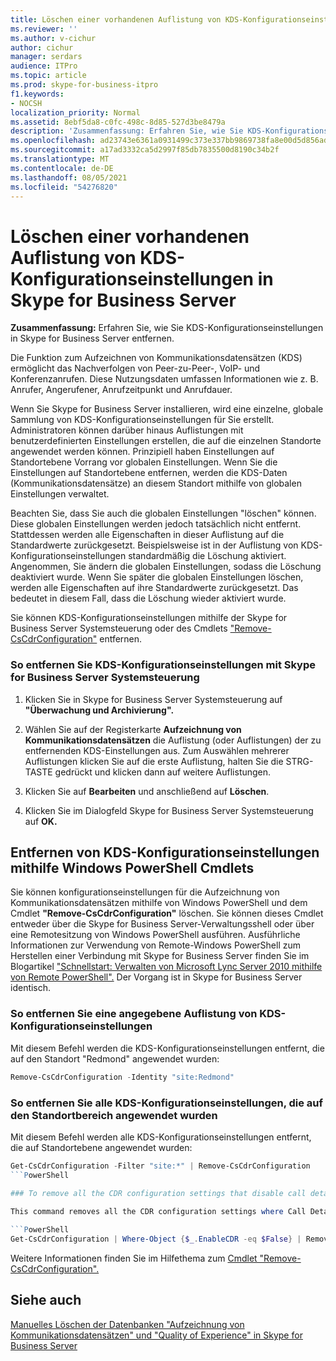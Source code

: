 ```yaml
---
title: Löschen einer vorhandenen Auflistung von KDS-Konfigurationseinstellungen in Skype for Business Server
ms.reviewer: ''
ms.author: v-cichur
author: cichur
manager: serdars
audience: ITPro
ms.topic: article
ms.prod: skype-for-business-itpro
f1.keywords:
- NOCSH
localization_priority: Normal
ms.assetid: 8ebf5da8-c0fc-498c-8d85-527d3be8479a
description: 'Zusammenfassung: Erfahren Sie, wie Sie KDS-Konfigurationseinstellungen in Skype for Business Server entfernen.'
ms.openlocfilehash: ad23743e6361a0931499c373e337bb9869738fa8e00d5d856ad272e96798655b
ms.sourcegitcommit: a17ad3332ca5d2997f85db7835500d8190c34b2f
ms.translationtype: MT
ms.contentlocale: de-DE
ms.lasthandoff: 08/05/2021
ms.locfileid: "54276820"
---
```

# <a name="delete-an-existing-collection-of-cdr-configuration-settings-in-skype-for-business-server"></a>Löschen einer vorhandenen Auflistung von KDS-Konfigurationseinstellungen in Skype for Business Server
 
**Zusammenfassung:** Erfahren Sie, wie Sie KDS-Konfigurationseinstellungen in Skype for Business Server entfernen.
  
Die Funktion zum Aufzeichnen von Kommunikationsdatensätzen (KDS) ermöglicht das Nachverfolgen von Peer-zu-Peer-, VoIP- und Konferenzanrufen. Diese Nutzungsdaten umfassen Informationen wie z. B. Anrufer, Angerufener, Anrufzeitpunkt und Anrufdauer.
  
Wenn Sie Skype for Business Server installieren, wird eine einzelne, globale Sammlung von KDS-Konfigurationseinstellungen für Sie erstellt. Administratoren können darüber hinaus Auflistungen mit benutzerdefinierten Einstellungen erstellen, die auf die einzelnen Standorte angewendet werden können. Prinzipiell haben Einstellungen auf Standortebene Vorrang vor globalen Einstellungen. Wenn Sie die Einstellungen auf Standortebene entfernen, werden die KDS-Daten (Kommunikationsdatensätze) an diesem Standort mithilfe von globalen Einstellungen verwaltet.
  
Beachten Sie, dass Sie auch die globalen Einstellungen "löschen" können. Diese globalen Einstellungen werden jedoch tatsächlich nicht entfernt. Stattdessen werden alle Eigenschaften in dieser Auflistung auf die Standardwerte zurückgesetzt. Beispielsweise ist in der Auflistung von KDS-Konfigurationseinstellungen standardmäßig die Löschung aktiviert. Angenommen, Sie ändern die globalen Einstellungen, sodass die Löschung deaktiviert wurde. Wenn Sie später die globalen Einstellungen löschen, werden alle Eigenschaften auf ihre Standardwerte zurückgesetzt. Das bedeutet in diesem Fall, dass die Löschung wieder aktiviert wurde.
  
Sie können KDS-Konfigurationseinstellungen mithilfe der Skype for Business Server Systemsteuerung oder des Cmdlets ["Remove-CsCdrConfiguration"](/powershell/module/skype/remove-cscdrconfiguration?view=skype-ps) entfernen.
  
### <a name="to-remove-cdr-configuration-settings-with-skype-for-business-server-control-panel"></a>So entfernen Sie KDS-Konfigurationseinstellungen mit Skype for Business Server Systemsteuerung

1. Klicken Sie in Skype for Business Server Systemsteuerung auf **"Überwachung und Archivierung".** 
    
2. Wählen Sie auf der Registerkarte **Aufzeichnung von Kommunikationsdatensätzen** die Auflistung (oder Auflistungen) der zu entfernenden KDS-Einstellungen aus. Zum Auswählen mehrerer Auflistungen klicken Sie auf die erste Auflistung, halten Sie die STRG-TASTE gedrückt und klicken dann auf weitere Auflistungen.
    
3. Klicken Sie auf **Bearbeiten** und anschließend auf **Löschen**.
    
4. Klicken Sie im Dialogfeld Skype for Business Server Systemsteuerung auf **OK.**
    
## <a name="removing-cdr-configuration-settings-by-using-windows-powershell-cmdlets"></a>Entfernen von KDS-Konfigurationseinstellungen mithilfe Windows PowerShell Cmdlets

Sie können konfigurationseinstellungen für die Aufzeichnung von Kommunikationsdatensätzen mithilfe von Windows PowerShell und dem Cmdlet **"Remove-CsCdrConfiguration"** löschen. Sie können dieses Cmdlet entweder über die Skype for Business Server-Verwaltungsshell oder über eine Remotesitzung von Windows PowerShell ausführen. Ausführliche Informationen zur Verwendung von Remote-Windows PowerShell zum Herstellen einer Verbindung mit Skype for Business Server finden Sie im Blogartikel ["Schnellstart: Verwalten von Microsoft Lync Server 2010 mithilfe von Remote PowerShell".](https://go.microsoft.com/fwlink/p/?linkId=255876) Der Vorgang ist in Skype for Business Server identisch.
  
### <a name="to-remove-a-specified-collection-of-cdr-configuration-settings"></a>So entfernen Sie eine angegebene Auflistung von KDS-Konfigurationseinstellungen

 Mit diesem Befehl werden die KDS-Konfigurationseinstellungen entfernt, die auf den Standort "Redmond" angewendet wurden:
    
  ```PowerShell
  Remove-CsCdrConfiguration -Identity "site:Redmond"
  ```

### <a name="to-remove-all-the-cdr-configuration-settings-applied-to-the-site-scope"></a>So entfernen Sie alle KDS-Konfigurationseinstellungen, die auf den Standortbereich angewendet wurden

 Mit diesem Befehl werden alle KDS-Konfigurationseinstellungen entfernt, die auf Standortebene angewendet wurden:
    
  ```PowerShell
  Get-CsCdrConfiguration -Filter "site:*" | Remove-CsCdrConfiguration
  ```PowerShell

### To remove all the CDR configuration settings that disable call detail recording

 This command removes all the CDR configuration settings where Call Detail recording has been disabled:
    
  ```PowerShell
  Get-CsCdrConfiguration | Where-Object {$_.EnableCDR -eq $False} | Remove-CsCdrConfiguration
  ```

Weitere Informationen finden Sie im Hilfethema zum [Cmdlet "Remove-CsCdrConfiguration".](/powershell/module/skype/remove-cscdrconfiguration?view=skype-ps)
  
## <a name="see-also"></a>Siehe auch

[Manuelles Löschen der Datenbanken "Aufzeichnung von Kommunikationsdatensätzen" und "Quality of Experience" in Skype for Business Server](../../deploy/deploy-monitoring/purgecall-detail-recording-and-qoe.md)
